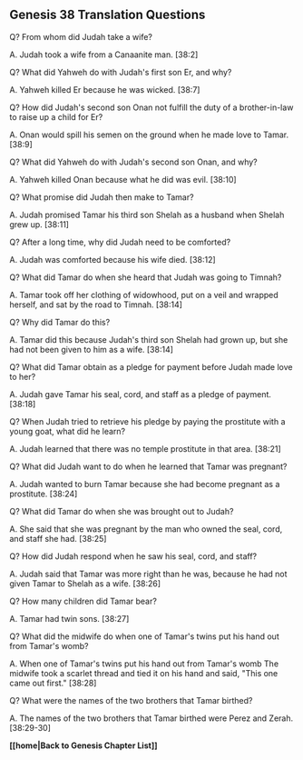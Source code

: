 ## Genesis 38 Translation Questions ##

Q? From whom did Judah take a wife?

A. Judah took a wife from a Canaanite man. [38:2]

Q? What did Yahweh do with Judah's first son Er, and why?

A. Yahweh killed Er because he was wicked. [38:7]

Q? How did Judah's second son Onan not fulfill the duty of a brother-in-law to raise up a child for Er?

A. Onan would spill his semen on the ground when he made love to Tamar. [38:9]

Q? What did Yahweh do with Judah's second son Onan, and why?

A. Yahweh killed Onan because what he did was evil. [38:10]

Q? What promise did Judah then make to Tamar?

A. Judah promised Tamar his third son Shelah as a husband when Shelah grew up. [38:11]

Q? After a long time, why did Judah need to be comforted?

A. Judah was comforted because his wife died. [38:12]

Q? What did Tamar do when she heard that Judah was going to Timnah?

A. Tamar took off her clothing of widowhood, put on a veil and wrapped herself, and sat by the road to Timnah. [38:14]

Q? Why did Tamar do this?

A. Tamar did this because Judah's third son Shelah had grown up, but she had not been given to him as a wife. [38:14]

Q? What did Tamar obtain as a pledge for payment before Judah made love to her?

A. Judah gave Tamar his seal, cord, and staff as a pledge of payment. [38:18]

Q? When Judah tried to retrieve his pledge by paying the prostitute with a young goat, what did he learn?

A. Judah learned that there was no temple prostitute in that area. [38:21]

Q? What did Judah want to do when he learned that Tamar was pregnant?

A. Judah wanted to burn Tamar because she had become pregnant as a prostitute. [38:24]

Q? What did Tamar do when she was brought out to Judah?

A. She said that she was pregnant by the man who owned the seal, cord, and staff she had. [38:25]

Q? How did Judah respond when he saw his seal, cord, and staff?

A. Judah said that Tamar was more right than he was, because he had not given Tamar to Shelah as a wife. [38:26]

Q? How many children did Tamar bear?

A. Tamar had twin sons. [38:27]

Q? What did the midwife do when one of Tamar's twins put his hand out from Tamar's womb?

A. When one of Tamar's twins put his hand out from Tamar's womb The midwife took a scarlet thread and tied it on his hand and said, "This one came out first." [38:28]

Q? What were the names of the two brothers that Tamar birthed?

A. The names of the two brothers that Tamar birthed were Perez and Zerah. [38:29-30]

__[[home|Back to Genesis Chapter List]]__

